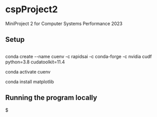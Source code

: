 # cspProject2
MiniProject 2 for Computer Systems Performance 2023

## Setup
```bash
```
conda create --name cuenv -c rapidsai -c conda-forge -c nvidia cudf python=3.8 cudatoolkit=11.4

conda activate cuenv

conda install matplotlib


## Running the program locally
$